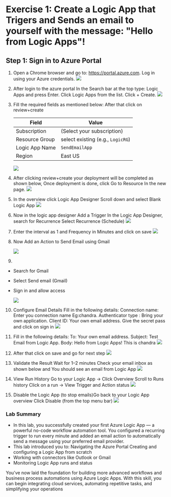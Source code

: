 # Exercise 1: Create a Logic App that Trigers and Sends an email to yourself with the message: "Hello from Logic Apps"!

## Step 1: Sign in to Azure Portal
1. Open a Chrome browser and go to: https://portal.azure.com. Log in using your Azure credentials.
   ![](Images3/1.png)
   
1. After login to the azure portal In the Search bar at the top type: Logic Apps and press Enter. Click Logic Apps from the list. Click + Create.
   ![](Images3/2.png)
   
1. Fill the required fields as mentioned below: After that click on review+create

   | Field          | Value                        |
   | -------------- | ---------------------------- |
   | Subscription   | (Select your subscription)   |
   | Resource Group | select existing (e.g., `LogicRG`) |
   | Logic App Name | `SendEmailApp`               |
   | Region         | East US      |
 
     ![](Images3/5.png)
   
1. After clicking review+create your deployment will be completed as shown below, Once deployment is done, click Go to Resource In the new page.
   ![](Images3/6.png)

1. In the overview click Logic App Designer Scroll down and select Blank Logic App
    ![](Images3/7.png)

1. Now in the logic app designer Add a Trigger In the Logic App Designer, search for Recurrence Select Recurrence (Schedule)
    ![](Images3/8.png)

1. Enter the interval as 1 and Frequency in Minutes and click on save
   ![](Images3/9.png)

1. Now Add an Action to Send Email using Gmail

   ![](Images3/10.png)

1.
-   Search for Gmail
-   Select Send email (Gmail)
-   Sign in and allow access

    ![](Images3/11.png)

10. Configure Email Details Fill in the following details: Connection name: Enter you connection name Eg:chandra.  Authenticator type : Bring your own application. Client ID: Your own email address. Give the secret pass and click on sign in
    ![](Images3/13.png)

11. Fill in the following details: To: Your own email address. Subject: Test Email from Logic App. Body: Hello from Logic Apps! This is chandra
    ![](Images3/15.png)

12. After that click on save and go for next step
    ![](Images3/16.png)

13. Validate the Result Wait for 1–2 minutes Check your email inbox as shown below and You should see an email from Logic App
    ![](Images3/17.png)

14. View Run History Go to your Logic App → Click Overview Scroll to Runs history Click on a run → View Trigger and Action status
    ![](Images3/18.png)

15. Disable the Logic App (to stop emails)Go back to your Logic App overview Click Disable (from the top menu bar)
    ![](Images3/19.png)
   
### Lab Summary
-   In this lab, you successfully created your first Azure Logic App — a powerful no-code workflow automation tool. You configured a recurring trigger to run every minute and added an email action to automatically send a message using your preferred email provider.
-   This lab introduced you to: Navigating the Azure Portal Creating and configuring a Logic App from scratch
-   Working with connectors like Outlook or Gmail
-   Monitoring Logic App runs and status

You’ve now laid the foundation for building more advanced workflows and business process automations using Azure Logic Apps. With this skill, you can begin integrating cloud services, automating repetitive tasks, and simplifying your operations
